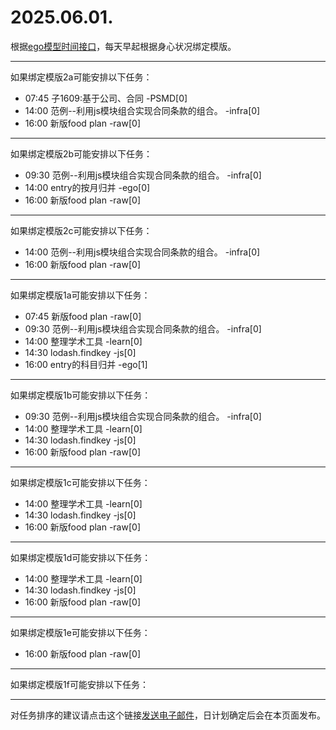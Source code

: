 # 2025.06.01.

根据[ego模型时间接口](https://gitee.com/hyg/blog/blob/master/timeflow.md)，每天早起根据身心状况绑定模版。

---
如果绑定模版2a可能安排以下任务：

- 07:45	子1609:基于公司、合同 -PSMD[0]
- 14:00	范例--利用js模块组合实现合同条款的组合。 -infra[0]
- 16:00	新版food plan -raw[0]

---
如果绑定模版2b可能安排以下任务：

- 09:30	范例--利用js模块组合实现合同条款的组合。 -infra[0]
- 14:00	entry的按月归并 -ego[0]
- 16:00	新版food plan -raw[0]

---
如果绑定模版2c可能安排以下任务：

- 14:00	范例--利用js模块组合实现合同条款的组合。 -infra[0]
- 16:00	新版food plan -raw[0]

---
如果绑定模版1a可能安排以下任务：

- 07:45	新版food plan -raw[0]
- 09:30	范例--利用js模块组合实现合同条款的组合。 -infra[0]
- 14:00	整理学术工具 -learn[0]
- 14:30	lodash.findkey -js[0]
- 16:00	entry的科目归并 -ego[1]

---
如果绑定模版1b可能安排以下任务：

- 09:30	范例--利用js模块组合实现合同条款的组合。 -infra[0]
- 14:00	整理学术工具 -learn[0]
- 14:30	lodash.findkey -js[0]
- 16:00	新版food plan -raw[0]

---
如果绑定模版1c可能安排以下任务：

- 14:00	整理学术工具 -learn[0]
- 14:30	lodash.findkey -js[0]
- 16:00	新版food plan -raw[0]

---
如果绑定模版1d可能安排以下任务：

- 14:00	整理学术工具 -learn[0]
- 14:30	lodash.findkey -js[0]
- 16:00	新版food plan -raw[0]

---
如果绑定模版1e可能安排以下任务：

- 16:00	新版food plan -raw[0]

---
如果绑定模版1f可能安排以下任务：


---
对任务排序的建议请点击这个链接<a href="mailto:huangyg@mars22.com?subject=关于2025.06.01.任务排序的建议&body=date: 2025.06.01.%0D%0Afile: ../../blog/release/time/d.20250601.md%0D%0A---请勿修改邮件主题及以上内容---%0D%0A">发送电子邮件</a>，日计划确定后会在本页面发布。